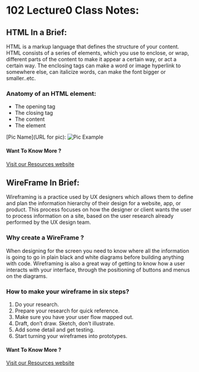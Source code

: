 # 102 Lecture0 Class Notes:

## HTML In a Brief:
HTML is a markup language that defines the structure of your content. HTML consists of a series of elements, which you use to enclose, or wrap, different parts of the content to make it appear a certain way, or act a certain way. The enclosing tags can make a word or image hyperlink to somewhere else, can italicize words, can make the font bigger or smaller..etc.


### Anatomy of an HTML element:

 - The opening tag
 - The closing tag
 - The content
 - The element

 [Pic Name](URL for pic): ![Pic Example](https://developer.mozilla.org/en-US/docs/Learn/Getting_started_with_the_web/HTML_basics/grumpy-cat-small.png)


#### Want To Know More ? 
[Visit our Resources website](https://developer.mozilla.org/en-US/docs/Learn/Getting_started_with_the_web/HTML_basics)





##  WireFrame In Brief:
Wireframing is a practice used by UX designers which allows them to define and plan the information hierarchy of their design for a website, app, or product. This process focuses on how the designer or client wants the user to process information on a site, based on the user research already performed by the UX design team.



### Why create a WireFrame ?

When designing for the screen you need to know where all the information is going to go in plain black and white diagrams before building anything with code. Wireframing is also a great way of getting to know how a user interacts with your interface, through the positioning of buttons and menus on the diagrams.


### How to make your wireframe in six steps?

1. Do your research.
2. Prepare your research for quick reference.
3. Make sure you have your user flow mapped out.
4. Draft, don’t draw. Sketch, don’t illustrate.
5. Add some detail and get testing.
6. Start turning your wireframes into prototypes.



#### Want To Know More ? 
[Visit our Resources website](https://careerfoundry.com/en/blog/ux-design/how-to-create-your-first-wireframe/#what-is-a-wireframe-and-why-do-ux-designers-use-them)
